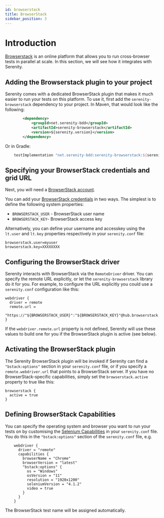 ```yaml
---
id: browserstack
title: BrowserStack
sidebar_position: 3
---
```

# Introduction

[Browserstack](https://www.browserstack.com/) is an online platform that allows you to run cross-browser tests in parallel at scale. In this section, we will see how it integrates with Serenity.

## Adding the Browserstack plugin to your project

Serenity comes with a dedicated BrowserStack plugin that makes it much easier to run your tests on this platform. To use it, first add the `serenity-browserstack` dependency to your project. In Maven, that would look like the following:
```xml
        <dependency>
            <groupId>net.serenity-bdd</groupId>
            <artifactId>serenity-browserstack</artifactId>
            <version>${serenity.version}</version>
        </dependency>
```

Or in Gradle:
```groovy
    testImplementation "net.serenity-bdd:serenity-browserstack:${serenityVersion}"
```

## Specifying your BrowserStack credentials and grid URL
Next, you will need a [BrowserStack account](https://www.browserstack.com/pricing). 

You can add your [BrowserStack credentials](https://www.browserstack.com/accounts/settings) in two ways. The simplest is to define the following system properties:
* `BROWSERSTACK_USER` - BrowserStack user name
* `BROWSERSTACK_KEY`- BrowserStack access key

Alternatively, you can define your username and accesskey using the `lt.user` and `lt.key` properties respectively in your `serenity.conf` file:

```hocon
browserstack.user=myuser
browserstack.key=XXXXXXXX
```

## Configuring the BrowserStack driver
Serenity interacts with BrowserStack via the `RemoteDriver` driver. You can specify the remote URL explicitly, or let the `serenity-browserstack` library do it for you. For example, to configure the URL explicitly you could use a `serenity.conf` configuration like this:
```hocon
webdriver {
  driver = remote
  remote.url =
  "https://"${BROWSERSTACK_USER}":"${BROWSERSTACK_KEY}"@hub.browserstack.com/wd/hub"
}
```

If the `webdriver.remote.url` property is not defined, Serenity will use these values to build one for you if the BrowserStack plugin is active (see below).

## Activating the BrowserStack plugin
The Serenity BrowserStack plugin will be invoked if Serenity can find a `"bstack:options"` section in your `serenity.conf` file, or if you specify a `remote.webdriver.url` that points to a BrowserStack server. If you have no BrowserStack-specific capabilities, simply set the `browserstack.active` property to true like this:

```hocon
browserstack {
  active = true
}
```

## Defining BrowserStack Capabilities
You can specify the operating system and browser you want to run your tests on by customising the [Selenium Capabilities](https://www.browserstack.com/automate/capabilities) in your `serenity.conf` file. You do this in the `"bstack:options"` section of the `serenity.conf` file, e.g.

```hocon
    webdriver {
      driver = "remote"
      capabilities {
        browserName = "Chrome"
        browserVersion = "latest"
        "bstack:options" {
          os = "Windows"
          osVersion = "11"
          resolution = "1920x1200"
          seleniumVersion = "4.1.2"
          video = true
        }
      }
    }
```

The BrowserStack test name will be assigned automatically. 




